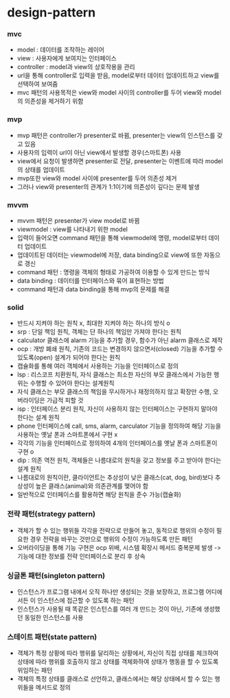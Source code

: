 # design-pattern

### mvc
- model : 데이터를 조작하는 레이어
- view : 사용자에게 보여지는 인터페이스
- controller : model과 view의 상호작용을 관리
- url을 통해 controller로 입력을 받음, model로부터 데이터 업데이트하고 view를 선택하여 보여줌
- mvc 패턴의 사용목적은 view와 model 사이의 controller를 두어 view와 model의 의존성을 제거하기 위함

### mvp
- mvp 패턴은 controller가 presenter로 바뀜, presenter는 view의 인스턴스를 갖고 있음
- 사용자의 입력이 url이 아닌 view에서 발생할 경우(스마트폰) 사용
- view에서 요청이 발생하면 presenter로 전달, presenter는 이벤트에 따라 model의 상태를 업데이트
- mvp또한 view와 model 사이에 presenter를 두어 의존성 제거
- 그러나 view와 presenter의 관계가 1:1이기에 의존성이 깊다는 문제 발생

### mvvm
- mvvm 패턴은 presenter가 view model로 바뀜
- viewmodel : view를 나타내기 위한 model
- 입력이 들어오면 command 패턴을 통해 viewmodel에 명령, model로부터 데이터 업데이트
- 업데이트된 데이터는 viewmodel에 저장, data binding으로 view에 또한 자동으로 갱신
- command 패턴 : 명령을 객체의 형태로 가공하여 이용할 수 있게 만드는 방식
- data binding : 데이터를 인터페이스와 묶어 표현하는 방법
- command 패턴과 data binding을 통해 mvp의 문제를 해결

### solid
- 반드시 지켜야 하는 원칙 x, 최대한 지켜야 하는 하나의 방식 o
- srp : 단일 책임 원칙, 객체는 단 하나의 책임만 가져야 한다는 원칙
- calculator 클래스에 alarm 기능을 추가할 경우, 함수가 아닌 alarm 클래스로 제작
- ocp : 개방 폐쇄 원칙, 기존의 코드는 변경하지 않으면서(closed) 기능을 추가할 수 있도록(open) 설계가 되어야 한다는 원칙
- 캡슐화를 통해 여러 객체에서 사용하는 기능을 인터페이스로 정의
- lsp : 리스코프 치환원칙, 자식 클래스는 최소한 자신의 부모 클래스에서 가능한 행위는 수행할 수 있어야 한다는 설계원칙
- 자식 클래스는 부모 클래스의 책임을 무시하거나 재정의하지 않고 확장만 수행, 오버라이딩은 가급적 피할 것
- isp : 인터페이스 분리 원칙, 자신이 사용하지 않는 인터페이스는 구현하지 말아야 한다는 설계 원칙
- phone 인터페이스에 call, sms, alarm, carculator 기능을 정의하여 해당 기능을 사용하는 옛날 폰과 스마트폰에서 구현 x
- 각각의 기능을 인터페이스로 정의하여 4개의 인터페이스를 옛날 폰과 스마트폰이 구현 o
- dip : 의존 역전 원칙, 객체들은 나름대로의 원칙을 갖고 정보를 주고 받아야 한다는 설계 원칙
- 나름대로의 원칙이란, 클라이언트는 추상성이 낮은 클래스(cat, dog, bird)보다 추상성이 높은 클래스(animal)와 의존관계를 맺어야 함
- 일반적으로 인터페이스를 활용하면 해당 원칙을 준수 가능(캡슐화)

### 전략 패턴(strategy pattern)
- 객체가 할 수 있는 행위들 각각을 전략으로 만들어 놓고, 동적으로 행위의 수정이 필요한 경우 전략을 바꾸는 것만으로 행위의 수정이 가능하도록 만든 패턴
- 오버라이딩을 통해 기능 구현은 ocp 위배, 시스템 확장시 메서드 중복문제 발생 -> 기능에 대한 정보를 전략 인터페이스로 분리 후 상속

### 싱글톤 패턴(singleton pattern)
- 인스턴스가 프로그램 내에서 오직 하나만 생성되는 것을 보장하고, 프로그램 어디에서든 이 인스턴스에 접근할 수 있도록 하는 패턴
- 인스턴스가 사용될 때 똑같은 인스턴스를 여러 개 만드는 것이 아닌, 기존에 생성했던 동일한 인스턴스를 사용

### 스테이트 패턴(state pattern)
- 객체가 특정 상황에 따라 행위를 달리하는 상황에서, 자신이 직접 상태를 체크하여 상태에 따라 행위를 호출하지 않고 상태를 객체화하여 상태가 행동을 할 수 있도록 위임하는 패턴
- 객체의 특정 상태를 클래스로 선언하고, 클래스에서는 해당 상태에서 할 수 있는 행위들을 메서드로 정의